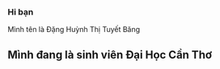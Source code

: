 ### Hi bạn
Mình tên là Đặng Huỳnh Thị Tuyết Băng
## Mình đang là sinh viên Đại Học Cần Thơ

<!--
**B1906364/B1906364** is a ✨ _special_ ✨ repository because its `README.md` (this file) appears on your GitHub profile.

Here are some ideas to get you started:

- 🔭 I’m currently working on ...
- 🌱 I’m currently learning ...
- 👯 I’m looking to collaborate on ...
- 🤔 I’m looking for help with ...
- 💬 Ask me about ...
- 📫 How to reach me: ...
- 😄 Pronouns: ...
- ⚡ Fun fact: ...
-->
